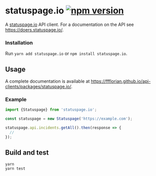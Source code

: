 # statuspage.io [![npm version](https://img.shields.io/npm/v/statuspage.io.svg)](https://www.npmjs.com/package/statuspage.io)

A [statuspage.io](https://statuspage.io) API client. For a documentation on the API see https://doers.statuspage.io/.

### Installation

Run `yarn add statuspage.io` or `npm install statuspage.io`.

## Usage

A complete documentation is available at https://ffflorian.github.io/api-clients/packages/statuspage.io/.

### Example

```ts
import {Statuspage} from 'statuspage.io';

const statuspage = new Statuspage('https://example.com');

statuspage.api.incidents.getAll().then(response => {
  //
});
```

## Build and test

```
yarn
yarn test
```
